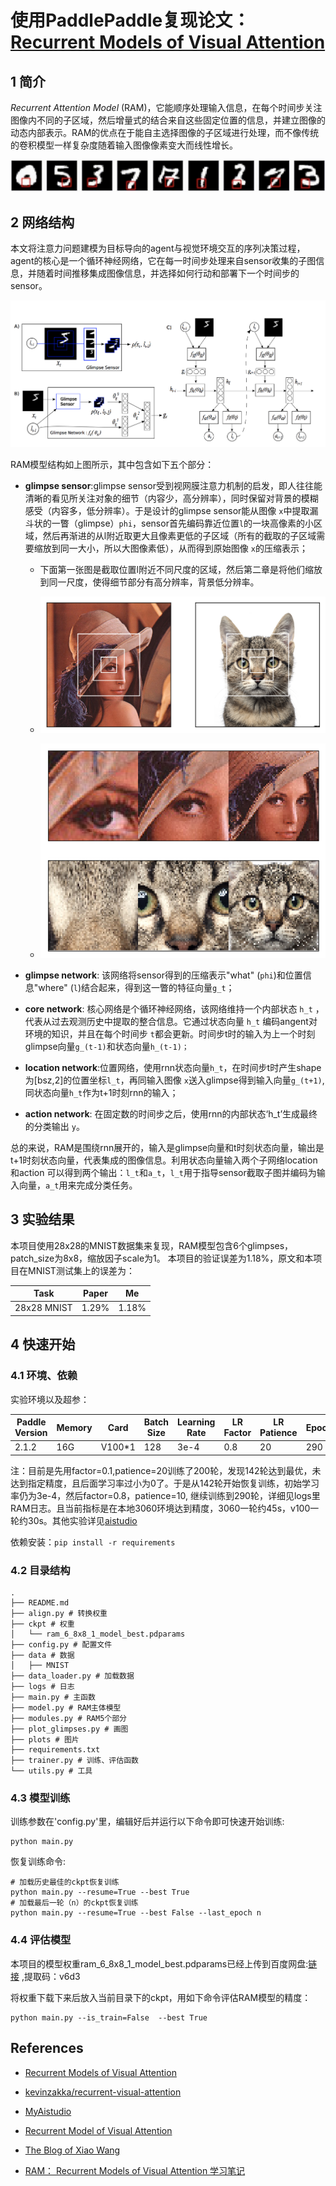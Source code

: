 # 使用PaddlePaddle复现论文：[Recurrent Models of Visual Attention](http://de.arxiv.org/pdf/1406.6247)

## 1 简介

 *Recurrent Attention Model* (RAM)，它能顺序处理输入信息，在每个时间步关注图像内不同的子区域，然后增量式的结合来自这些固定位置的信息，并建立图像的动态内部表示。RAM的优点在于能自主选择图像的子区域进行处理，而不像传统的卷积模型一样复杂度随着输入图像像素变大而线性增长。

![example](./plots/example.gif)

## 2 网络结构

本文将注意力问题建模为目标导向的agent与视觉环境交互的序列决策过程，agent的核心是一个循环神经网络，它在每一时间步处理来自sensor收集的子图信息，并随着时间推移集成图像信息，并选择如何行动和部署下一个时间步的sensor。

![RAM](https://github.com/MiuGod0126/RAM-Paddle/raw/master/plots/model.png)

RAM模型结构如上图所示，其中包含如下五个部分：

- **glimpse sensor**:glimpse sensor受到视网膜注意力机制的启发，即人往往能清晰的看见所关注对象的细节（内容少，高分辨率），同时保留对背景的模糊感受（内容多，低分辨率）。于是设计的glimpse sensor能从图像 `x`中提取漏斗状的一瞥（glimpse）`phi`，sensor首先编码靠近位置`l`的一块高像素的小区域，然后再渐进的从l附近取更大且像素更低的子区域（所有的截取的子区域需要缩放到同一大小，所以大图像素低），从而得到原始图像 `x`的压缩表示；
  - 下面第一张图是截取位置l附近不同尺度的区域，然后第二章是将他们缩放到同一尺度，使得细节部分有高分辨率，背景低分辨率。
  
  - ![bbox](https://github.com/MiuGod0126/RAM-Paddle/raw/master/plots/bbox.png)
  
  - ![glimpse](https://github.com/MiuGod0126/RAM-Paddle/raw/master/plots/glimpses.png)


- **glimpse network**: 该网络将sensor得到的压缩表示"what" (`phi`)和位置信息"where" (`l`)结合起来，得到这一瞥的特征向量`g_t`；
- **core network**: 核心网络是个循环神经网络，该网络维持一个内部状态 `h_t` ，代表从过去观测历史中提取的整合信息。它通过状态向量 `h_t` 编码angent对环境的知识，并且在每个时间步 `t`都会更新。时间步t时的输入为上一个时刻glimpse向量`g_(t-1)`和状态向量`h_(t-1)；`
- **location network**:位置网络，使用rnn状态向量`h_t`，在时间步t时产生shape为[bsz,2]的位置坐标`l_t`，再同输入图像 `x`送入glimpse得到输入向量`g_(t+1)`,同状态向量`h_t`作为t+1时刻rnn的输入；
- **action network**: 在固定数的时间步之后，使用rnn的内部状态‘h_t’生成最终的分类输出 `y`。

总的来说，RAM是围绕rnn展开的，输入是glimpse向量和t时刻状态向量，输出是t+1时刻状态向量，代表集成的图像信息。利用状态向量输入两个子网络location和action 可以得到两个输出：`l_t`和`a_t`，`l_t`用于指导sensor截取子图并编码为输入向量，`a_t`用来完成分类任务。


## 3 实验结果
本项目使用28x28的MNIST数据集来复现，RAM模型包含6个glimpses，patch_size为8x8，缩放因子scale为1。
本项目的验证误差为1.18%，原文和本项目在MNIST测试集上的误差为：

| Task | Paper | Me |
|-------|-------|-------|
| 28x28 MNIST | 1.29%  | 1.18% |

## 4 快速开始
### 4.1 环境、依赖
实验环境以及超参：

| Paddle Version | Memory | Card | Batch Size | Learning Rate | LR Factor | LR Patience | Epoch | Training time |
|-------|-------|-------|-------|-------|-------|-------|-------|-------|
| 2.1.2 | 16G | V100*1  | 128 | 3e-4 | 0.8 | 20 | 290 | ~2h |

注：目前是先用factor=0.1,patience=20训练了200轮，发现142轮达到最优，未达到指定精度，且后面学习率过小为0了。于是从142轮开始恢复训练，初始学习率仍为3e-4，然后factor=0.8，patience=10,
继续训练到290轮，详细见logs里RAM日志。且当前指标是在本地3060环境达到精度，3060一轮约45s，v100一轮约30s。其他实验详见[aistudio](https://aistudio.baidu.com/aistudio/projectdetail/2884954)

依赖安装：`pip install -r requirements`

### 4.2 目录结构
```
.
├── README.md
├── align.py # 转换权重
├── ckpt # 权重
│   └── ram_6_8x8_1_model_best.pdparams
├── config.py # 配置文件
├── data # 数据
│   ├── MNIST
├── data_loader.py # 加载数据
├── logs # 日志
├── main.py # 主函数
├── model.py # RAM主体模型
├── modules.py # RAM5个部分
├── plot_glimpses.py # 画图
├── plots # 图片
├── requirements.txt
├── trainer.py # 训练、评估函数
└── utils.py # 工具
```

### 4.3 模型训练

训练参数在'config.py'里，编辑好后并运行以下命令即可快速开始训练:
```
python main.py
```

恢复训练命令:
```
# 加载历史最佳的ckpt恢复训练
python main.py --resume=True --best True
# 加载最后一轮（n）的ckpt恢复训练
python main.py --resume=True --best False --last_epoch n
```
### 4.4 评估模型
本项目的模型权重ram_6_8x8_1_model_best.pdparams已经上传到百度网盘:[链接](https://pan.baidu.com/s/1V9Uyijxs7OxLTzr1E2mx2w) ,提取码：v6d3

将权重下载下来后放入当前目录下的ckpt，用如下命令评估RAM模型的精度：
```
python main.py --is_train=False  --best True
```

## References

- [Recurrent Models of Visual Attention](http://de.arxiv.org/pdf/1406.6247)

- [kevinzakka/recurrent-visual-attention](https://github.com/kevinzakka/recurrent-visual-attention)

- [MyAistudio](https://aistudio.baidu.com/aistudio/projectdetail/2884954)

- [Recurrent Model of Visual Attention](http://torch.ch/blog/2015/09/21/rmva.html)

- [The Blog of Xiao Wang](https://www.cnblogs.com/wangxiaocvpr/p/5537454.html)

- [RAM： Recurrent Models of Visual Attention 学习笔记](https://blog.csdn.net/c602273091/article/details/79059445?ops_request_misc=%257B%2522request%255Fid%2522%253A%2522163765048216780264036730%2522%252C%2522scm%2522%253A%252220140713.130102334.pc%255Fblog.%2522%257D&request_id=163765048216780264036730&biz_id=0&utm_medium=distribute.pc_search_result.none-task-blog-2~blog~first_rank_v2~rank_v29-1-79059445.pc_v2_rank_blog_default&utm_term=Recurrent+Models+of+Visual+Attention&spm=1018.2226.3001.4450)

  
